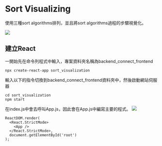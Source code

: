 # Sort Visualizing
使用三種sort algorithms排列，並且將sort algorithms過程的步驟視覺化。

![](https://i.imgur.com/18jWwFd.png)
## 建立React
一開始先在命令列程式中輸入，專案資料夾名稱為backend_connect_frontend
```javascript=
npx create-react-app sort_visualization
```
輸入以下的指令切換到backend_connect_frontend資料夾中，然後啟動網站伺服器
```javascript=
cd sort_visualization
npm start
```
在index.js中會去呼叫App.js，因此會在App.js中編寫主要的程式。
![](https://i.imgur.com/l8uFQsS.png)
```javascript=
ReactDOM.render(
  <React.StrictMode>
    <App />
  </React.StrictMode>,
  document.getElementById('root')
);
```